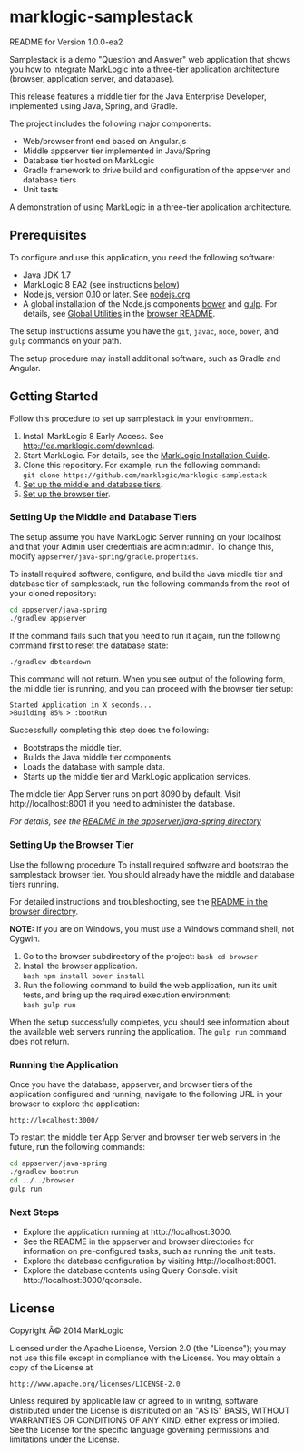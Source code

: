 # marklogic-samplestack

README for Version 1.0.0-ea2

Samplestack is a demo "Question and Answer" web application that shows you how to integrate MarkLogic into a three-tier application architecture (browser, application server, and database).

This release features a middle tier for the Java Enterprise Developer, implemented using Java, Spring, and Gradle.

The project includes the following major components:
* Web/browser front end based on Angular.js
* Middle appserver tier implemented in Java/Spring
* Database tier hosted on MarkLogic
* Gradle framework to drive build and configuration of the appserver and database tiers
* Unit tests

A demonstration of using MarkLogic in a three-tier application architecture.

## Prerequisites
To configure and use this application, you need the following software:
* Java JDK 1.7
* MarkLogic 8 EA2 (see instructions [below](#getting-started))
* Node.js, version 0.10 or later. See [nodejs.org](http://nodejs.org).
* A global installation of the Node.js components [bower](http://bower.io) and [gulp](https://github.com/gulpjs/gulp). For details, see [Global Utilities](browser/README.md#global-utilities) in the [browser README](browser/README.md).

The setup instructions assume you have the `git`, `javac`, `node`, `bower`, and `gulp` commands on your path.

The setup procedure may install additional software, such as Gradle and Angular.

## Getting Started
Follow this procedure to set up samplestack in your environment.

1. Install MarkLogic 8 Early Access. See http://ea.marklogic.com/download.
2. Start MarkLogic. For details, see the [MarkLogic Installation Guide](http://docs.marklogic.com/guide/installation/procedures#id_92457).
3. Clone this repository. For example, run the following command:  
        ```
        git clone https://github.com/marklogic/marklogic-samplestack
        ```
4. [Set up the middle and database tiers](#setting-up-the-middle-and-database-tiers).
5. [Set up the browser tier](#setting-up-the-browser-tier).


### Setting Up the Middle and Database Tiers
The setup assume you have MarkLogic Server running on your localhost and that your Admin user credentials are admin:admin. To change this, modify `appserver/java-spring/gradle.properties`.

To install required software, configure, and build the Java middle tier and database tier of samplestack, run the following commands from the root of your cloned repository:

```bash
cd appserver/java-spring
./gradlew appserver
```

If the command fails such that you need to run it again, run the following command first to reset the database state:

```bash
./gradlew dbteardown
```

This command will not return. When you see output of the following form, the mi ddle tier is running, and you can proceed with the browser tier setup:
```
Started Application in X seconds...
>Building 85% > :bootRun
```

Successfully completing this step does the following:
* Bootstraps the middle tier.
* Builds the Java middle tier components.
* Loads the database with sample data.
* Starts up the middle tier and MarkLogic application services. 

The middle tier App Server runs on port 8090 by default. Visit http://localhost:8001 if you need to administer the database.

*For details, see the [README in the appserver/java-spring directory](appserver/java-spring/README.md)*

### Setting Up the Browser Tier
Use the following procedure To install required software and bootstrap the samplestack browser tier. You should already have the middle and database tiers running.

For detailed instructions and troubleshooting, see the [README in the browser directory](browser/README.md).

**NOTE:** If you are on Windows, you must use a Windows command shell, not Cygwin.

1. Go to the browser subdirectory of the project:
        ```bash
        cd browser
        ```
2. Install the browser application.  
        ```bash
        npm install
        bower install
        ```
3. Run the following command to build the web application, run its unit tests, and bring up the required execution environment:  
        ```bash
        gulp run
        ```

When the setup successfully completes, you should see information about the available web servers running the application. The `gulp run` command does not return.

### Running the Application
Once you have the database, appserver, and browser tiers of the application configured and running, navigate to the following URL in your browser to explore the application:

`http://localhost:3000/`

To restart the middle tier App Server and browser tier web servers in the future, run the following commands:
```bash
cd appserver/java-spring
./gradlew bootrun
cd ../../browser
gulp run
```

### Next Steps
* Explore the application running at http://localhost:3000.
* See the README in the appserver and browser directories for information on pre-configured tasks, such as running the unit tests.
* Explore the database configuration by visiting http://localhost:8001.
* Explore the database contents using Query Console. visit http://localhost:8000/qconsole.

## License

Copyright Â© 2014 MarkLogic

Licensed under the Apache License, Version 2.0 (the "License");
you may not use this file except in compliance with the License.
You may obtain a copy of the License at

    http://www.apache.org/licenses/LICENSE-2.0

Unless required by applicable law or agreed to in writing, software
distributed under the License is distributed on an "AS IS" BASIS,
WITHOUT WARRANTIES OR CONDITIONS OF ANY KIND, either express or implied.
See the License for the specific language governing permissions and
limitations under the License.
